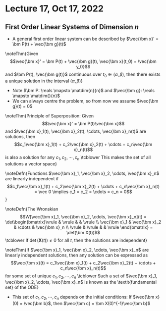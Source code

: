 # Lecture 17, Oct 17, 2022

## First Order Linear Systems of Dimension $n$

* A general first order linear system can be described by $\vec{\bm x}' = \bm P(t) + \vec{\bm g}(t)$

\noteThm{Given $$\vec{\bm x}' = \bm P(t) + \vec{\bm g}(t), \vec{\bm x}(t_0) = \vec{\bm y_0}$$ and $\bm P(t), \vec{\bm g(t)}$ continuous over $t_0 \in (\alpha, \beta)$, then there exists a unique solution in the interval $(\alpha, \beta)$}

* Note $\bm P: \reals \mapsto \matdim{n}{n}$ and $\vec{\bm g}: \reals \mapsto \matdim{}{n}$
* We can always centre the problem, so from now we assume $\vec{\bm g}(t) = 0$

\noteThm{Principle of Superposition: Given $$\vec{\bm x}' = \bm P(t)\vec{\bm x}$$ and $\vec{\bm x}_1(t), \vec{\bm x}_2(t), \cdots, \vec{\bm x}_n(t)$ are solutions, then $$c_1\vec{\bm x}_1(t) + c_2\vec{\bm x}_2(t) + \cdots + c_n\vec{\bm x}_n(t)$$ is also a solution for any $c_1, c_2, \cdots, c_n$ \tcblower This makes the set of all solutions a vector space}

\noteDefn{Functions $\vec{\bm x}_1, \vec{\bm x}_2, \cdots, \vec{\bm x}_n$ are linearly independent if $$c_1\vec{\bm x}_1(t) + c_2\vec{\bm x}_2(t) + \cdots + c_n\vec{\bm x}_n(t) = \vec 0 \implies c_1 = c_2 = \cdots = c_n = 0$$}

\noteDefn{The Wronskian $$W[\vec{\bm x}_1, \vec{\bm x}_2, \cdots, \vec{\bm x}_n](t) = \det\begin{bmatrix}\vrule & \vrule & & \vrule \\ \vec{\bm x}_1 & \vec{\bm x}_2 & \cdots & \vec{\bm x}_n \\ \vrule & \vrule & & \vrule \end{bmatrix} = \det(\bm X(t))$$ \tcblower If $\det(\bm X(t)) \neq 0$ for all $t$, then the solutions are independent}

\noteThm{If $\vec{\bm x}_1, \vec{\bm x}_2, \cdots, \vec{\bm x}_n$ are linearly independent solutions, then any solution can be expressed as $$\vec{\bm x}(t) = c_1\vec{\bm x}_1(t) + c_2\vec{\bm x}_2(t) + \cdots + c_n\vec{\bm x}_n(t)$$ for some set of unique $c_1, c_2, \cdots, c_n$ \tcblower Such a set of $\vec{\bm x}_1, \vec{\bm x}_2, \cdots, \vec{\bm x}_n$ is known as the \textit{fundamental set} of the ODE}

* This set of $c_1, c_2, \cdots, c_n$ depends on the initial conditions: If $\vec{\bm x}(0) = \vec{\bm b}$, then $\vec{\bm c} = \bm X(0)^{-1}\vec{\bm b}$

